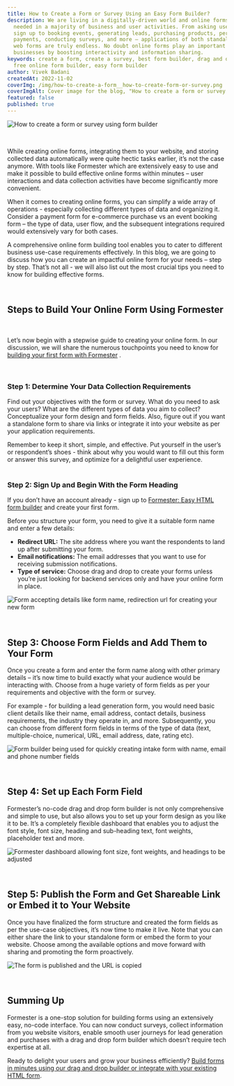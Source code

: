 ```yaml
---
title: How to Create a Form or Survey Using an Easy Form Builder?
description: We are living in a digitally-driven world and online forms are
  needed in a majority of business and user activities. From asking users to
  sign up to booking events, generating leads, purchasing products, performing
  payments, conducting surveys, and more – applications of both standalone and
  web forms are truly endless. No doubt online forms play an important role for
  businesses by boosting interactivity and information sharing.
keywords: create a form, create a survey, best form builder, drag and drop form,
  free online form builder, easy form builder
author: Vivek Badani
createdAt: 2022-11-02
coverImg: /img/how-to-create-a-form__how-to-create-form-or-survey.png
coverImgAlt: Cover image for the blog, "How to create a form or survey using form builder"
featured: false
published: true
---
```

![How to create a form or survey using form builder](/img/how-to-create-a-form__how-to-create-form-or-survey.png "How to create a form or survey using form builder")

<br>

While creating online forms, integrating them to your website, and storing collected data automatically were quite hectic tasks earlier, it’s not the case anymore. With tools like Formester which are extensively easy to use and make it possible to build effective online forms within minutes – user interactions and data collection activities have become significantly more convenient.

When it comes to creating online forms, you can simplify a wide array of operations - especially collecting different types of data and organizing it. Consider a payment form for e-commerce purchase vs an event booking form – the type of data, user flow, and the subsequent integrations required would extensively vary for both cases.

A comprehensive online form building tool enables you to cater to different business use-case requirements effectively. In this blog, we are going to discuss how you can create an impactful online form for your needs – step by step. That’s not all - we will also list out the most crucial tips you need to know for building effective forms.

<br>

## Steps to Build Your Online Form Using Formester

<br>

Let’s now begin with a stepwise guide to creating your online form. In our discussion, we will share the numerous touchpoints you need to know for [building your first form with Formester](https://formester.com/blog/building-your-first-form-with-formester/ "Build your first form with Formester") .

<br>

### Step 1: Determine Your Data Collection Requirements

Find out your objectives with the form or survey. What do you need to ask your users? What are the different types of data you aim to collect? Conceptualize your form design and form fields. Also, figure out if you want a standalone form to share via links or integrate it into your website as per your application requirements.

Remember to keep it short, simple, and effective. Put yourself in the user’s or respondent’s shoes - think about why you would want to fill out this form or answer this survey, and optimize for a delightful user experience.
<br><br>

### Step 2: Sign Up and Begin With the Form Heading

If you don’t have an account already - sign up to [Formester: Easy HTML form builder](https://formester.com/ "Formester") and create your first form.

Before you structure your form, you need to give it a suitable form name and enter a few details:

* **Redirect URL:** The site address where you want the respondents to land up after submitting your form.
* **Email notifications:** The email addresses that you want to use for receiving submission notifications.
* **Type of service:** Choose drag and drop to create your forms unless you’re just looking for backend services only and have your online form in place.
  <br>

![Form accepting details like form name, redirection url for creating your new form](/img/how-to-create-a-form__form-details.png "Form accepting details like form name, redirection url for creating your new form")

<br>

## Step 3: Choose Form Fields and Add Them to Your Form

Once you create a form and enter the form name along with other primary details – it’s now time to build exactly what your audience would be interacting with. Choose from a huge variety of form fields as per your requirements and objective with the form or survey.

For example - for building a lead generation form, you would need basic client details like their name, email address, contact details, business requirements, the industry they operate in, and more. Subsequently, you can choose from different form fields in terms of the type of data (text, multiple-choice, numerical, URL, email address, date, rating etc).
<br>

![Form builder being used for quickly creating intake form with name, email and phone number fields](/img/how-to-create-a-form__choose-form-fields.png "Form builder being used for quickly creating intake form with name, email and phone number fields")

<br>

## Step 4: Set up Each Form Field

Formester’s no-code drag and drop form builder is not only comprehensive and simple to use, but also allows you to set up your form design as you like it to be. It’s a completely flexible dashboard that enables you to adjust the font style, font size, heading and sub-heading text, font weights, placeholder text and more.
<br>

![Formester dashboard allowing font size, font weights, and headings to be adjusted](/img/how-to-create-a-form__customise-font-and-heading.png "Formester dashboard allowing font size, font weights, and headings to be adjusted")

<br>

## Step 5: Publish the Form and Get Shareable Link or Embed it to Your Website

Once you have finalized the form structure and created the form fields as per the use-case objectives, it’s now time to make it live. Note that you can either share the link to your standalone form or embed the form to your website. Choose among the available options and move forward with sharing and promoting the form proactively.
<br>

![The form is published and the URL is copied](/img/how-to-create-a-form__publishing-form-after-creation.png "The form is published and the URL is copied")

<br>

## Summing Up

Formester is a one-stop solution for building forms using an extensively easy, no-code interface. You can now conduct surveys, collect information from you website visitors, enable smooth user journeys for lead generation and purchases with a drag and drop form builder which doesn’t require tech expertise at all.

Ready to delight your users and grow your business efficiently?
[Build forms in minutes using our drag and drop builder or integrate with your existing HTML form](https://app.formester.com/users/sign_up "Sign up at Formester").